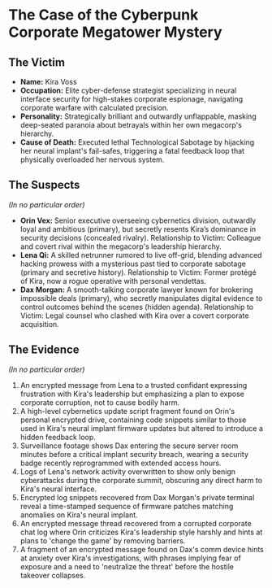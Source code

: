 # The Case of the Cyberpunk Corporate Megatower Mystery

## The Victim
- **Name:** Kira Voss
- **Occupation:** Elite cyber-defense strategist specializing in neural interface security for high-stakes corporate espionage, navigating corporate warfare with calculated precision.
- **Personality:** Strategically brilliant and outwardly unflappable, masking deep-seated paranoia about betrayals within her own megacorp's hierarchy.
- **Cause of Death:** Executed lethal Technological Sabotage by hijacking her neural implant's fail-safes, triggering a fatal feedback loop that physically overloaded her nervous system.

## The Suspects
*(In no particular order)*
- **Orin Vex:** Senior executive overseeing cybernetics division, outwardly loyal and ambitious (primary), but secretly resents Kira’s dominance in security decisions (concealed rivalry). Relationship to Victim: Colleague and covert rival within the megacorp's leadership hierarchy.
- **Lena Qi:** A skilled netrunner rumored to live off-grid, blending advanced hacking prowess with a mysterious past tied to corporate sabotage (primary and secretive history). Relationship to Victim: Former protégé of Kira, now a rogue operative with personal vendettas.
- **Dax Morgan:** A smooth-talking corporate lawyer known for brokering impossible deals (primary), who secretly manipulates digital evidence to control outcomes behind the scenes (hidden agenda). Relationship to Victim: Legal counsel who clashed with Kira over a covert corporate acquisition.

## The Evidence
*(In no particular order)*
1. An encrypted message from Lena to a trusted confidant expressing frustration with Kira's leadership but emphasizing a plan to expose corporate corruption, not to cause bodily harm.
2. A high-level cybernetics update script fragment found on Orin's personal encrypted drive, containing code snippets similar to those used in Kira's neural implant firmware updates but altered to introduce a hidden feedback loop.
3. Surveillance footage shows Dax entering the secure server room minutes before a critical implant security breach, wearing a security badge recently reprogrammed with extended access hours.
4. Logs of Lena's network activity overwritten to show only benign cyberattacks during the corporate summit, obscuring any direct harm to Kira's neural interface.
5. Encrypted log snippets recovered from Dax Morgan's private terminal reveal a time-stamped sequence of firmware patches matching anomalies on Kira's neural implant.
6. An encrypted message thread recovered from a corrupted corporate chat log where Orin criticizes Kira's leadership style harshly and hints at plans to 'change the game' by removing barriers.
7. A fragment of an encrypted message found on Dax's comm device hints at anxiety over Kira's investigations, with phrases implying fear of exposure and a need to 'neutralize the threat' before the hostile takeover collapses.